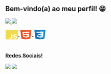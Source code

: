 ## Bem-vindo(a) ao meu perfil! 😁

 <div>
   <a href="https://github.com/cauesanascimento">
   <img height="180em" src="https://github-readme-stats.vercel.app/api?username=cauesanascimento&show_icons=true&theme=aura_dark&include_all_commits=true&count_private=true"/>
   <img height="180em" src="https://github-readme-stats.vercel.app/api/top-langs/?username=cauesanascimento&layout=compact&langs_count=6&theme=aura_dark"/>
</div>
    
<div style="display: inline_block"><br>
  <img align="center" alt="Js" height="30" width="40" src="https://raw.githubusercontent.com/devicons/devicon/master/icons/javascript/javascript-plain.svg">
  <img align="center" alt="HTML" height="30" width="40" src="https://raw.githubusercontent.com/devicons/devicon/master/icons/html5/html5-original.svg">
  <img align="center" alt="CSS" height="30" width="40" src="https://raw.githubusercontent.com/devicons/devicon/master/icons/css3/css3-original.svg">
</div>
 
<br>
 
### Redes Sociais!
 
<div> 
  <a href = "mailto:cauesadonascimento@gmail.com"><img src="https://img.shields.io/badge/-Gmail-%23333?style=for-the-badge&logo=gmail&logoColor=white" target="_blank"></a>
  <a href="" target="_blank"><img src="https://img.shields.io/badge/-LinkedIn-%230077B5?style=for-the-badge&logo=linkedin&logoColor=white" target="_blank"></a>
</div>

